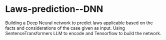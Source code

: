 # Laws-prediction--DNN

Building a Deep Neural network to predict laws applicable based on the facts and considerations of the case given as input.
Using SentenceTransformers LLM to encode and Tensorflow to build the network.
